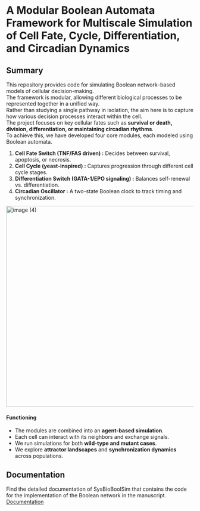 # A Modular Boolean Automata Framework for Multiscale Simulation of Cell Fate, Cycle, Differentiation, and Circadian Dynamics

## Summary 
This repository provides code for simulating Boolean network–based models of cellular decision-making.  
The framework is modular, allowing different biological processes to be represented together in a unified way.  
Rather than studying a single pathway in isolation, the aim here is to capture how various decision processes interact within the cell.  
The project focuses on key cellular fates such as **survival or death, division, differentiation, or maintaining circadian rhythms**.  
To achieve this, we have developed four core modules, each modeled using Boolean automata.

1. **Cell Fate Switch (TNF/FAS driven) :** Decides between survival, apoptosis, or necrosis.  
2. **Cell Cycle (yeast-inspired) :** Captures progression through different cell cycle stages.  
3. **Differentiation Switch (GATA-1/EPO signaling) :** Balances self-renewal vs. differentiation.  
4. **Circadian Oscillator :** A two-state Boolean clock to track timing and synchronization.  
<img width="638" height="539" alt="image (4)" src="https://github.com/user-attachments/assets/a0241e82-4744-4ac1-a8e2-6bb756cf5d4c" />

#### Functioning
- The modules are combined into an **agent-based simulation**.  
- Each cell can interact with its neighbors and exchange signals.  
- We run simulations for both **wild-type and mutant cases**.  
- We explore **attractor landscapes** and **synchronization dynamics** across populations.  

## Documentation
Find the detailed documentation of SysBioBoolSim that contains the code for the
implementation of the Boolean network in the manuscript.
[Documentation](https://github.com/Riddhiman2005/SysBioBoolSim/raw/main/Documentation.pdf)

